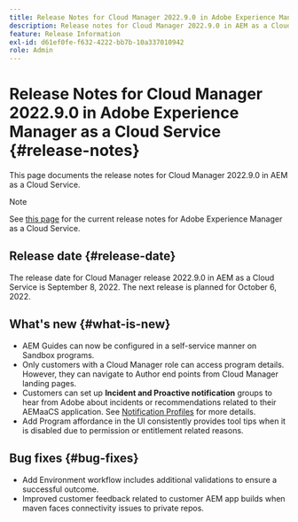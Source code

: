 ```yaml
---
title: Release Notes for Cloud Manager 2022.9.0 in Adobe Experience Manager as a Cloud Service
description: Release notes for Cloud Manager 2022.9.0 in AEM as a Cloud Service.
feature: Release Information
exl-id: d61ef0fe-f632-4222-bb7b-10a337010942
role: Admin
---
```

# Release Notes for Cloud Manager 2022.9.0 in Adobe Experience Manager as a Cloud Service {#release-notes}

This page documents the release notes for Cloud Manager 2022.9.0 in AEM as a Cloud Service.

>[!NOTE]
>
>See [this page](/help/release-notes/release-notes-cloud/release-notes-current.md) for the current release notes for Adobe Experience Manager as a Cloud Service.

## Release date {#release-date}

The release date for Cloud Manager release 2022.9.0 in AEM as a Cloud Service is September 8, 2022. The next release is planned for October 6, 2022.

## What's new {#what-is-new}

* AEM Guides can now be configured in a self-service manner on Sandbox programs.
* Only customers with a Cloud Manager role can access program details. However, they can navigate to Author end points from Cloud Manager landing pages.
* Customers can set up **Incident and Proactive notification** groups to hear from Adobe about incidents or recommendations related to their AEMaaCS application. See [Notification Profiles](/help/journey-onboarding/notification-profiles.md) for more details.
* Add Program affordance in the UI consistently provides tool tips when it is disabled due to permission or entitlement related reasons.

## Bug fixes {#bug-fixes}

* Add Environment workflow includes additional validations to ensure a successful outcome.
* Improved customer feedback related to customer AEM app builds when maven faces connectivity issues to private repos.


